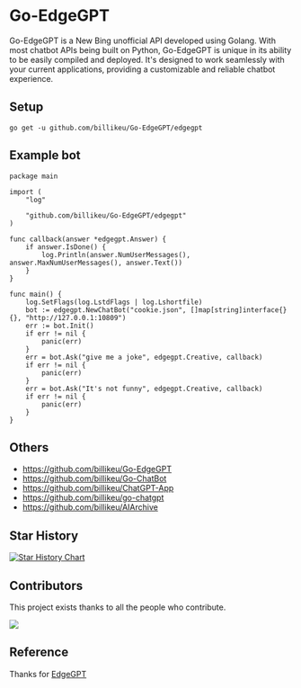 # Go-EdgeGPT

Go-EdgeGPT is a New Bing unofficial API developed using Golang. With most chatbot APIs being built on Python, Go-EdgeGPT is unique in its ability to be easily compiled and deployed. It's designed to work seamlessly with your current applications, providing a customizable and reliable chatbot experience.

## Setup

```
go get -u github.com/billikeu/Go-EdgeGPT/edgegpt
```

## Example bot

```golang
package main

import (
	"log"

	"github.com/billikeu/Go-EdgeGPT/edgegpt"
)

func callback(answer *edgegpt.Answer) {
	if answer.IsDone() {
		log.Println(answer.NumUserMessages(), answer.MaxNumUserMessages(), answer.Text())
	}
}

func main() {
	log.SetFlags(log.LstdFlags | log.Lshortfile)
	bot := edgegpt.NewChatBot("cookie.json", []map[string]interface{}{}, "http://127.0.0.1:10809")
	err := bot.Init()
	if err != nil {
		panic(err)
	}
	err = bot.Ask("give me a joke", edgegpt.Creative, callback)
	if err != nil {
		panic(err)
	}
	err = bot.Ask("It's not funny", edgegpt.Creative, callback)
	if err != nil {
		panic(err)
	}
}

```

## Others

- https://github.com/billikeu/Go-EdgeGPT
- https://github.com/billikeu/Go-ChatBot
- https://github.com/billikeu/ChatGPT-App
- https://github.com/billikeu/go-chatgpt
- https://github.com/billikeu/AIArchive

## Star History

[![Star History Chart](https://api.star-history.com/svg?repos=billikeu/Go-EdgeGPT&type=Date)](https://star-history.com/#billikeu/Go-EdgeGPT&Date)

## Contributors

This project exists thanks to all the people who contribute.

 <a href="github.com/billikeu/Go-EdgeGPT/graphs/contributors">
  <img src="https://contrib.rocks/image?repo=billikeu/Go-EdgeGPT" />
 </a>

## Reference

Thanks for [EdgeGPT](https://github.com/acheong08/EdgeGPT)
